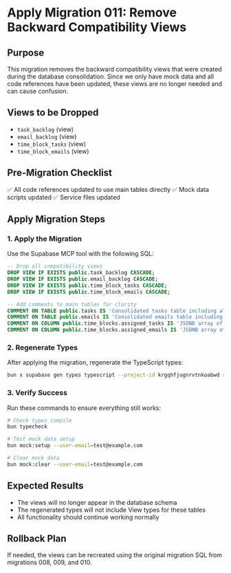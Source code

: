 # Apply Migration 011: Remove Backward Compatibility Views

## Purpose
This migration removes the backward compatibility views that were created during the database consolidation. Since we only have mock data and all code references have been updated, these views are no longer needed and can cause confusion.

## Views to be Dropped
- `task_backlog` (view)
- `email_backlog` (view)
- `time_block_tasks` (view)
- `time_block_emails` (view)

## Pre-Migration Checklist
✅ All code references updated to use main tables directly
✅ Mock data scripts updated
✅ Service files updated

## Apply Migration Steps

### 1. Apply the Migration
Use the Supabase MCP tool with the following SQL:

```sql
-- Drop all compatibility views
DROP VIEW IF EXISTS public.task_backlog CASCADE;
DROP VIEW IF EXISTS public.email_backlog CASCADE;
DROP VIEW IF EXISTS public.time_block_tasks CASCADE;
DROP VIEW IF EXISTS public.time_block_emails CASCADE;

-- Add comments to main tables for clarity
COMMENT ON TABLE public.tasks IS 'Consolidated tasks table including all task states (active, backlog, scheduled, completed)';
COMMENT ON TABLE public.emails IS 'Consolidated emails table including all email states (unread, read, backlog, processed)';
COMMENT ON COLUMN public.time_blocks.assigned_tasks IS 'JSONB array of task assignments, replaces time_block_tasks junction table';
COMMENT ON COLUMN public.time_blocks.assigned_emails IS 'JSONB array of email assignments, replaces time_block_emails junction table';
```

### 2. Regenerate Types
After applying the migration, regenerate the TypeScript types:

```bash
bun x supabase gen types typescript --project-id krgqhfjugnrvtnkoabwd > packages/database/src/types.ts
```

### 3. Verify Success
Run these commands to ensure everything still works:

```bash
# Check types compile
bun typecheck

# Test mock data setup
bun mock:setup --user-email=test@example.com

# Clear mock data
bun mock:clear --user-email=test@example.com
```

## Expected Results
- The views will no longer appear in the database schema
- The regenerated types will not include View types for these tables
- All functionality should continue working normally

## Rollback Plan
If needed, the views can be recreated using the original migration SQL from migrations 008, 009, and 010.